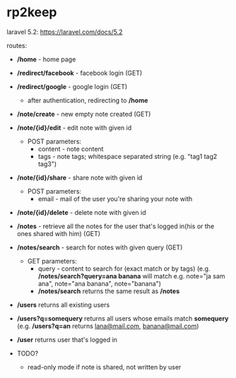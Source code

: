 # rp2keep

laravel 5.2: https://laravel.com/docs/5.2

routes:
* __/home__ - home page
* __/redirect/facebook__ - facebook login (GET)
* __/redirect/google__ - google login (GET)
    * after authentication, redirecting to __/home__

* __/note/create__ - new empty note created (GET)
* __/note/{id}/edit__ - edit note with given id
    * POST parameters: 
        * content - note content
        * tags - note tags; whitespace separated string (e.g. "tag1 tag2 tag3")
* __/note/{id}/share__ - share note with given id
    * POST parameters: 
        * email - mail of the user you're sharing your note with
* __/note/{id}/delete__ - delete note with given id

* __/notes__ - retrieve all the notes for the user that's logged in(his or the ones shared with him) (GET)
* __/notes/search__ - search for notes with given query (GET)
    * GET parameters:
        * query - content to search for (exact match or by tags) (e.g. __/notes/search?query=ana banana__ will match e.g. note="ja sam ana", note="ana banana", note="banana")
        * __/notes/search__ returns the same result as __/notes__
* __/users__ returns all existing users
* __/users?q=somequery__ returns all users whose emails match __somequery__ (e.g. __/users?q=an__ returns lana@mail.com, banana@mail.com)
* __/user__ returns user that's logged in
* TODO?
    * read-only mode if note is shared, not written by user
